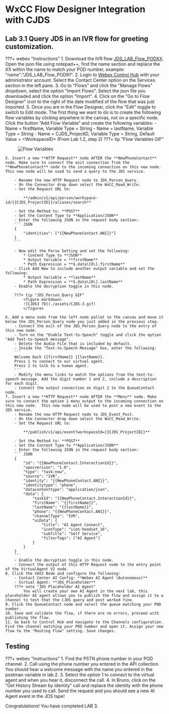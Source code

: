 # WxCC Flow Designer Integration with CJDS

## Lab 3.1 Query JDS in an IVR flow for greeting customization. 
???+ webex "Instructions"
    1. Download the IVR flow <a href="https://github.com/WebexCC-SA/LAB-2851/blob/main/docs/assets/JDS_LAB_Flow_PODXX.json" target="_blank">JDS_LAB_Flow_PODXX</a>. Open the json file using notepad++, find the name section and replace the XX within the name to match your POD number, example: "name":"JDS_LAB_Flow_POD91". 
    2. Login to [Webex Control Hub](https://admin.webex.com) with your administrator account. Select the Contact Center option on the Services section in the left pane. 
    3. Go to “Flows” and click the "Manage Flows" dropdown, select the option "Import Flows". Select the json file you downloaded and click the option "Import".
    4. Click on the "Go to Flow Designer" icon to the right of the date modified of the flow that was just imported.
    5. Once you are in the Flow Designer, click the "Edit" toggle to switch to Edit mode. The first thing we want to do is to create the following flow variables by clicking anywhere in the canvas, not on a specific node. Click the button “Add Flow Variable” and create the following variables:
        - Name = firstName, Variable Type = String
        - Name = lastName, Variable Type = String
        - Name = CJDS_ProjectID, Variable Type = String, Default Value = &lt;WorkspaceID&gt; (From Lab 1.2, step 2)
        ???+ tip "Flow Variables GIF"
            <figure markdown>
            ![Flow Variables](./assets/CJDS-2.gif)
            </figure>


    5. Insert a new **HTTP Request** node AFTER the **NewPhoneContact** node. Make sure to connect the exit connection from the **NewPhoneContact** node to the incoming connection on this new node.  This new node will be used to send a query to the JDS service.

        - Rename the new HTTP Request node to JDS_Person_Query.
        - On the Connector drop down select the WxCC_Read_Write.
        - Set the Request URL to:

            **/admin/v1/api/person/workspace-id/{{CJDS_ProjectID}}/aliases/search**

        - Set the Method to: **POST**
        - Set the Content Type to **Application/JSON**
        - Enter the following JSON in the request body section: 
        ``` JSON
        {
            "identities": ["{{NewPhoneContact.ANI}}"]
        }
        ```

        - Now edit the Parse Setting and set the following:
            * Content Type to **JSON**
            * Output Variable = **firstName**
            * Path Expression = **$.data\[0\].firstName**
        - Click Add New to include another output variable and set the following:
            * Output Variable = **lastName**
            * Path Expression = **$.data\[0\].lastName**
        - Enable the decryption toggle in this node. 

        ???+ tip "JDS_Person_Query GIF"
            <figure markdown>
            ![CJDS3 70](./assets/CJDS-3.gif)
            </figure>
    
    6. Add a menu node from the left node pallet to the canvas and move it below the JDS_Person_Query node you just added in the previous step.
        - Connect the exit of the JDS_Person_Query node to the entry of this new node.
        - Turn on the "Enable Text-to-Speech" toggle and click the option "Add Text-to-Speech message". 
        - Delete the Audio File that is included by default. 
        - Inside the "Text-to-Speech Message" box, enter the following: 
        ```
        Welcome back {{firstName}} {{lastName}}. 
        Press 1 to connect to our virtual agent. 
        Press 2 to talk to a human agent.
        ```
        - Modify the menu links to match the options from the text-to-speech message. Add the digit number 1 and 2, include a description for each digit. 
        - Connect the output connection on digit 2 to the QueueContact node. 
    7. Insert a new **HTTP Request** node AFTER the **Menu** node. Make sure to connect the option 1 menu output to the incoming connection on this new node.  This new node will be used to post a new event to the JDS service.
        - Rename the new HTTP Request node to JDS_Event_Post.
        - On the Connector drop down select the WxCC_Read_Write.
        - Set the Request URL to:

            **/publish/v1/api/event?workspaceId={{CJDS_ProjectID}}**

        - Set the Method to: **POST**
        - Set the Content Type to **Application/JSON**
        - Enter the following JSON in the request body section:
        ``` JSON
        {
            "id": "{{NewPhoneContact.InteractionId}}",
            "specversion": "1.0",
            "type": "task:new",
            "source": "IVR",
            "identity": "{{NewPhoneContact.ANI}}",
            "identitytype": "phone",
            "datacontenttype": "application/json",
            "data": {
                "taskId": "{{NewPhoneContact.InteractionId}}",
                "firstName": "{{firstName}}",
                "lastName": "{{lastName}}",
                "phone": "{{NewPhoneContact.ANI}}",
                "channelType": "IVR",
                "uiData": {
                    "title": "AI Agent Connect",
                    "iconType": "icon-headset_16",
                    "subTitle": "Self Service",
                    "filterTags": ["AI Agent"]
                }
            }
        }
        ```      
        - Enable the decryption toggle in this node.  
        - Connect the output of this HTTP Request node to the entry point of the VirtualAgent V2 node. 
    8. Click the VAV2 Node and configure the following: 
        - Contact Center AI Config: **Webex AI Agent (Autonomous)**
        - Virtual Agent: **JDS_Placeholder**
        ???+ note "JDS Placeholder AI Agent"
            You will create your own AI Agent in the next lab, this placeholder AI agent allows you to publish the flow and assign it to a channel to test that the CJDS query and post worked fine. 
    9. Click the QueueContact node and select the queue matching your POD number. 
    10. Save and validate the flow, if there are no errors, proceed with publishing the flow. 
    11. Go back to Control Hub and navigate to the Channels configuration. Find the channel matching your POD number and open it. Assign your new flow to the "Routing Flow" setting. Save changes. 

## Testing

???+ webex "Instructions"
    1. Find the PSTN phone number in your POD channel. 
    2. Call using the phone number you entered in the API collection. You should hear a welcome message with the name you entered in the postman variable in lab 2. 
    3. Select the option 1 to connect to the virtual agent and when you hear it, disconnect the call. 
    4. In Bruno, click on the “Get History Stream by identity” call and replace the identity with the phone number you used to call. Send the request and you should see a new AI Agent event in the JDS tape! 

Congratulations! You have completed LAB 3.  
